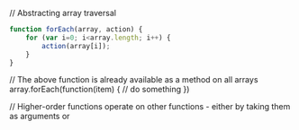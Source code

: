 // Abstracting array traversal

```javascript
function forEach(array, action) {
	for (var i=0; i<array.length; i++) {
		action(array[i]);
	}
}
```

// The above function is already available as a method on all arrays
array.forEach(function(item) { 
	// do something 
})

// Higher-order functions operate on other functions - either by taking them as arguments or 